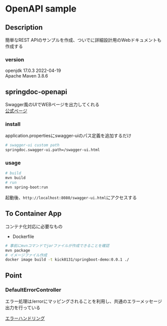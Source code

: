 # OpenAPI sample

## Description
簡単なREST APIのサンプルを作成、ついでに詳細設計用のWebドキュメントも作成する

### version
openjdk 17.0.3 2022-04-19  
Apache Maven 3.8.6

## springdoc-openapi
Swagger風のUIでWEBページを出力してくれる  
[公式ページ](https://springdoc.org/)

### install
application.propertiesにswagger-uiのパス定義を追加するだけ
```bash
# swagger-ui custom path
springdoc.swagger-ui.path=/swagger-ui.html
```

### usage
```bash
# build
mvn build
# run
mvn spring-boot:run
```

起動後、`http://localhost:8080/swagger-ui.html`にアクセスする


## To Container App
コンテナ化対応に必要なもの
- Dockerfile

```bash
# 事前にmvnコマンドでjarファイルが作成できることを確認
mvn package
# イメージファイル作成
docker image build -t kick0131/springboot-demo:0.0.1 ./
```


## Point

### DefaultErrorController
エラー処理は/errorにマッピングされることを利用し、共通のエラーメッセージ出力を行っている

[エラーハンドリング](https://docs.spring.io/spring-boot/docs/1.5.3.RELEASE/reference/html/boot-features-developing-web-applications.html#boot-features-error-handling)

